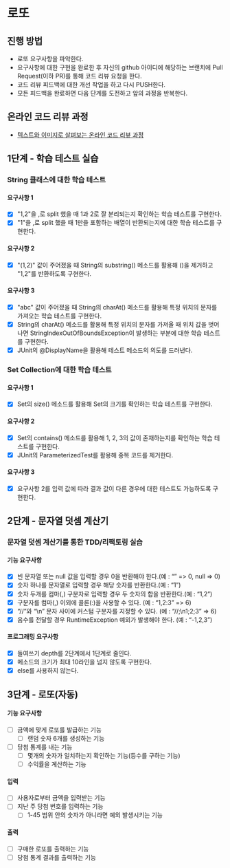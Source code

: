 # 로또
## 진행 방법
* 로또 요구사항을 파악한다.
* 요구사항에 대한 구현을 완료한 후 자신의 github 아이디에 해당하는 브랜치에 Pull Request(이하 PR)를 통해 코드 리뷰 요청을 한다.
* 코드 리뷰 피드백에 대한 개선 작업을 하고 다시 PUSH한다.
* 모든 피드백을 완료하면 다음 단계를 도전하고 앞의 과정을 반복한다.

## 온라인 코드 리뷰 과정
* [텍스트와 이미지로 살펴보는 온라인 코드 리뷰 과정](https://github.com/next-step/nextstep-docs/tree/master/codereview)

## 1단계 - 학습 테스트 실습

### String 클래스에 대한 학습 테스트
#### 요구사항 1
- [x] "1,2"을 ,로 split 했을 때 1과 2로 잘 분리되는지 확인하는 학습 테스트를 구현한다.
- [x] "1"을 ,로 split 했을 때 1만을 포함하는 배열이 반환되는지에 대한 학습 테스트를 구현한다.
#### 요구사항 2
- [x] "(1,2)" 값이 주어졌을 때 String의 substring() 메소드를 활용해 ()을 제거하고 "1,2"를 반환하도록 구현한다.
#### 요구사항 3
- [x] "abc" 값이 주어졌을 때 String의 charAt() 메소드를 활용해 특정 위치의 문자를 가져오는 학습 테스트를 구현한다.
- [x] String의 charAt() 메소드를 활용해 특정 위치의 문자를 가져올 때 위치 값을 벗어나면 StringIndexOutOfBoundsException이 발생하는 부분에 대한 학습 테스트를 구현한다.
- [x] JUnit의 @DisplayName을 활용해 테스트 메소드의 의도를 드러낸다.

### Set Collection에 대한 학습 테스트
#### 요구사항 1
- [x] Set의 size() 메소드를 활용해 Set의 크기를 확인하는 학습 테스트를 구현한다.
#### 요구사항 2
- [x] Set의 contains() 메소드를 활용해 1, 2, 3의 값이 존재하는지를 확인하는 학습 테스트를 구현한다.
- [x] JUnit의 ParameterizedTest를 활용해 중복 코드를 제거한다.
#### 요구사항 3
- [x] 요구사항 2를 입력 값에 따라 결과 값이 다른 경우에 대한 테스트도 가능하도록 구현한다.

## 2단계 - 문자열 덧셈 계산기

### 문자열 덧셈 계산기를 통한 TDD/리팩토링 실습
#### 기능 요구사항
- [x] 빈 문자열 또는 null 값을 입력할 경우 0을 반환해야 한다.(예 : “” => 0, null => 0)
- [x] 숫자 하나를 문자열로 입력할 경우 해당 숫자를 반환한다.(예 : “1”)
- [x] 숫자 두개를 컴마(,) 구분자로 입력할 경우 두 숫자의 합을 반환한다.(예 : “1,2”)
- [x] 구분자를 컴마(,) 이외에 콜론(:)을 사용할 수 있다. (예 : “1,2:3” => 6)
- [x]  “//”와 “\n” 문자 사이에 커스텀 구분자를 지정할 수 있다. (예 : “//;\n1;2;3” => 6)
- [x] 음수를 전달할 경우 RuntimeException 예외가 발생해야 한다. (예 : “-1,2,3”)
#### 프로그래밍 요구사항
- [x] 들여쓰기 depth를 2단계에서 1단계로 줄인다.
- [x] 메소드의 크기가 최대 10라인을 넘지 않도록 구현한다.
- [x] else를 사용하지 않는다.

## 3단계 - 로또(자동)
#### 기능 요구사항
- [ ] 금액에 맞게 로또를 발급하는 기능
  - [ ] 랜덤 숫자 6개를 생성하는 기능
- [ ] 당첨 통계를 내는 기능
  - [ ] 몇개의 숫자가 일치하는지 확인하는 기능(등수를 구하는 기능)
  - [ ] 수익률을 계산하는 기능

#### 입력
- [ ] 사용자로부터 금액을 입력받는 기능
- [ ] 지난 주 당첨 번호를 입력하는 기능
  - [ ] 1-45 범위 안의 숫자가 아니라면 예외 발생시키는 기능

#### 출력
- [ ] 구매한 로또를 출력하는 기능
- [ ] 당첨 통계 결과를 출력하는 기능
